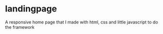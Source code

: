 # landingpage
A responsive home page that I made with html, css and little javascript to do the framework
